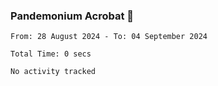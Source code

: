 ### Pandemonium Acrobat 🤸

<!--START_SECTION:waka-->

```all_time
From: 28 August 2024 - To: 04 September 2024

Total Time: 0 secs

No activity tracked
```

<!--END_SECTION:waka-->
